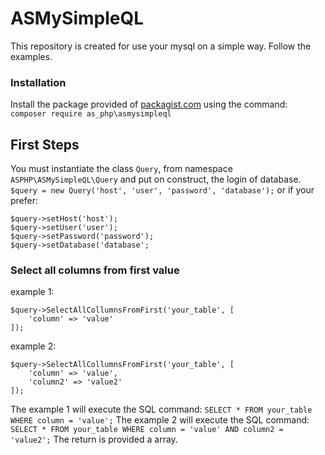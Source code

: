 # ASMySimpleQL
This repository is created for use your mysql on a simple way. Follow the examples.

### Installation
Install the package provided of [packagist.com](packagist.com) using the command: ```composer require as_php\asmysimpleql```

## First Steps
You must instantiate the class ```Query```, from namespace ```ASPHP\ASMySimpleQL\Query``` and put on construct, the login of database.
```$query = new Query('host', 'user', 'password', 'database');```
or if your prefer:
```
$query->setHost('host');
$query->setUser('user');
$query->setPassword('password');
$query->setDatabase('database';
```

### Select all columns from first value
example 1:
```
$query->SelectAllCollumnsFromFirst('your_table', [
    'column' => 'value'
]);
```
example 2:
```
$query->SelectAllCollumnsFromFirst('your_table', [
    'column' => 'value',
    'column2' => 'value2'
]);
```
The example 1 will execute the SQL command: ```SELECT * FROM your_table WHERE column = 'value';```
The example 2 will execute the SQL command: ```SELECT * FROM your_table WHERE column = 'value' AND column2 = 'value2';```
The return is provided a array.
